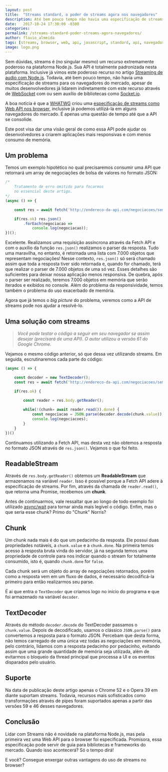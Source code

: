 ```yaml
---
layout: post
title:  "Streams standard, o poder de streams agora nos navegadores"
description: Até bem pouco tempo não havia uma especificação de streams para os navegadores (...) a WHATWG criou uma especificação de streams como Web API nos browser.
date:   2017-10-24 17:30:00 -0300
categories:
permalink: /streams-standard-poder-streams-agora-navegadores/
author: flavio_almeida
tags: [streams, browser, web, api, javascript, standard, api, navegador]
image: logo.png
---
```


Sem dúvidas, streams é (no singular mesmo) um recurso  extremamente poderoso na plataforma Node.js. Sua API é totalmente padronizada nesta plataforma. Inclusive já vimos este poderoso recurso no artigo <a href="http://cangaceirojavascript.com.br/streaming-audio-node/" target="_blank">Streaming de audio com Node.js</a>. Todavia, até bem pouco tempo, não havia uma especificação de streams para os navegadores do mercado, apesar de muitos desenvolvedores já lidarem indiretamente com este recurso através de <a href="https://pt.wikipedia.org/wiki/WebSocket" target="_blank">WebSocket</a> com ou sem auxílio de bibliotecas como <a href="https://socket.io/" target="_blank">Socket.io</a>. 

A boa notícia é que a <a href="https://whatwg.org/">WHATWG</a> criou uma <a href="https://streams.spec.whatwg.org/" target="_blank">especificação de streams como Web API nos browser</a>, inclusive já podemos utilizá-la em alguns navegadores do mercado. É apenas uma questão de tempo até que a API se consolide.

Este post visa dar uma visão geral de como essa API pode ajudar os desenvolvedores a criarem aplicações mais responsivas e com menos consumo de memória.

## Um problema

Temos um exemplo hipotético no qual precisaremos consumir uma API que retornará um array de negociações de bolsa de valores no formato JSON:

```javascript
/* 
    Tratamento de erro omitido para focarmos 
    no essencial deste artigo.
*/
(async () => {

    const res = await fetch('http://endereco-da-api.com/negociacoes/semana');

    if(res.ok) res.json()
        .forEach(negociacao => 
            console.log(negociacao));
})();
```

Excelente. Realizamos uma requisição assíncrona através da Fetch API e com o auxílio da função `res.json()` realizamos o parser da resposta. Tudo uma maravilha, no entanto, é retornada uma lista com 7.000 objetos que representam negociações! Nesse contexto, `res.json()` só será chamado assim que toda a resposta tiver sido retornada e, quando for chamado, terá que realizar o parser de 7.000 objetos de uma só vez. Esses detalhes são suficientes para deixar nossa aplicação menos responsiva. De quebra, após o parser ser realizado, teremos 7.000 objetos em memória que serão iterados e exibidos no console. Além do problema da responsividade, temos também o problema do uso exacerbado de memória. 

Agora que já temos o *big picture* do problema, veremos como a API de streams pode nos ajudar a resolvê-lo.

## Uma solução com streams

>*Você pode testar o código a seguir em seu navegador se assim desejar (precisará de uma API). O autor utilizou a versão 61 do Google Chrome.*

Vejamos o mesmo código anterior, só que dessa vez utilizando streams. Em seguida, escrutinaremos cada parte do código:


```javascript
(async () => {

    const decoder = new TextDecoder();
    const res = await fetch('http://endereco-da-api.com/negociacoes/semana');

    if(res.ok) {
        
        const reader = res.body.getReader();

        while(!(chunk= await reader.read()).done) {
            const negociacao = JSON.parse(decoder.decode(chunk.value));
            console.log(negociacoes);
        }
    }
})()    

```

Continuamos utilizando a Fetch API, mas desta vez não obtemos a resposta no formato JSON através de `res.json()`. Vejamos o que foi feito. 

## ReadableStream

Através de `res.body.getReader()` obtemos um **ReadableStream** que armazenamos na variável `reader`. Isso é possível porque a Fetch API adere à especificação de streams. Por fim, através da chamada de `reader.read()`, que retorna uma Promise, recebemos um **chunk**. 

Antes de continuarmos, vale ressaltar que ao longo de todo exemplo foi utilizado <a href="https://developer.mozilla.org/pt-BR/docs/Web/JavaScript/Reference/Statements/funcoes_assincronas" target="_blank">async/wait</a> para tornar ainda mais legível o código.  Enfim, mas o que seria esse chunk? Primo do "Chunk" Norris?

## Chunk

Um chunk nada mais é do que um pedacinho da resposta. Ele possui duas propriedades notáveis, a `chunk.value` e a `chunk.done`. Na primeira temos acesso à resposta bruta vinda do servidor, já na segunda temos uma propriedade de controle para nos indicar quando o stream for totalmente consumido, isto é, quando `chunk.done` for `false`. 

Cada chunk será um objeto do array de negociações retornados, porém como a resposta vem em um fluxo de dados, é necessário decodificá-la primeiro para então realizarmos seu parse. 

É ai que entra o `TextDecoder` que criamos logo no início do programa e que foi armazenado na variável `decoder`. 

## TextDecoder

Através do método `decoder.decode` do TextDecoder passamos o `chunk.value`. Depois de decodificado, usamos o clássico `JSON.parse()` para convertemos a resposta para o formato JSON. Percebam que desta forma, não temos carregado de uma única vez todas as negociações em memória, pelo contrário, lidamos com a resposta pedacinho por pedacinho, evitando assim que uma grande quantidade de memória seja utilizada, além de evitarmos o bloqueio da thread principal que processa a UI e os eventos disparados pelo usuário.

## Suporte

Na data de publicação deste artigo apenas o Chrome 52 e o Opera 39 em diante suportam streams. Todavia, recursos mais sofisticados como transformações através de pipes foram suportados apenas a partir das versões 59 e 46 desses navegadores.

## Conclusão

Lidar com Streams não é novidade na plataforma Node.js, mas pela primeira vez uma Web API para o browser foi especificada. Promisora, essa especificação pode servir de guia para bibliotecas e frameworks do mercado. Quando isso acontecerá? Só o tempo dirá!

E você? Consegue enxergar outras vantagens do uso de streams no browser?